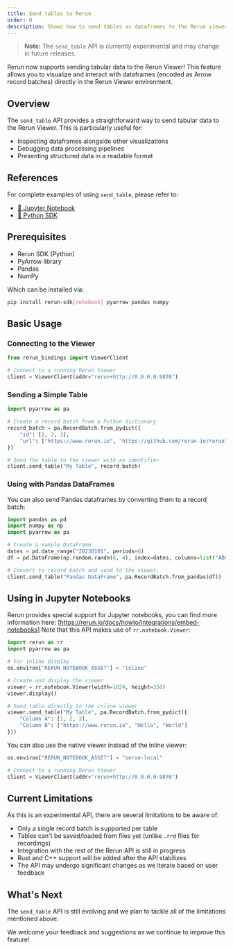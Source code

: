 ```yaml
---
title: Send tables to Rerun
order: 0
description: Shows how to send tables as dataframes to the Rerun viewer.
---
```


> **Note:** The `send_table` API is currently experimental and may change in future releases.

Rerun now supports sending tabular data to the Rerun Viewer! This feature allows you to visualize and interact with dataframes (encoded as Arrow record batches) directly in the Rerun Viewer environment.

## Overview

The `send_table` API provides a straightforward way to send tabular data to the Rerun Viewer. This is particularly useful for:

- Inspecting dataframes alongside other visualizations
- Debugging data processing pipelines
- Presenting structured data in a readable format

## References

For complete examples of using `send_table`, please refer to:

- [🐍 Jupyter Notebook](https://github.com/rerun-io/rerun/blob/main/examples/python/notebook/send_table.ipynb)
- [🐍 Python SDK](https://github.com/rerun-io/rerun/blob/main/docs/snippets/all/howto/send_table.py)

## Prerequisites

- Rerun SDK (Python)
- PyArrow library
- Pandas
- NumPy

Which can be installed via:

```sh
pip install rerun-sdk[notebook] pyarrow pandas numpy
```

## Basic Usage

### Connecting to the Viewer

```python
from rerun_bindings import ViewerClient

# Connect to a running Rerun Viewer
client = ViewerClient(addr="rerun+http://0.0.0.0:9876")
```

### Sending a Simple Table

```python
import pyarrow as pa

# Create a record batch from a Python dictionary
record_batch = pa.RecordBatch.from_pydict({
    "id": [1, 2, 3],
    "url": ["https://www.rerun.io", "https://github.com/rerun-io/rerun", "https://crates.io/crates/rerun"],
})

# Send the table to the viewer with an identifier
client.send_table("My Table", record_batch)
```

### Using with Pandas DataFrames

You can also send Pandas dataframes by converting them to a record batch:

```python
import pandas as pd
import numpy as np
import pyarrow as pa

# Create a sample DataFrame
dates = pd.date_range("20230101", periods=6)
df = pd.DataFrame(np.random.randn(6, 4), index=dates, columns=list("ABCD"))

# Convert to record batch and send to the viewer.
client.send_table("Pandas DataFrame", pa.RecordBatch.from_pandas(df))
```

## Using in Jupyter Notebooks

Rerun provides special support for Jupyter notebooks, you can find more information here: [https://rerun.io/docs/howto/integrations/embed-notebooks]
Note that this API makes use of `rr.notebook.Viewer`:

```python
import rerun as rr
import pyarrow as pa

# For inline display
os.environ["RERUN_NOTEBOOK_ASSET"] = "inline"

# Create and display the viewer
viewer = rr.notebook.Viewer(width=1024, height=350)
viewer.display()

# Send table directly to the inline viewer
viewer.send_table("My Table", pa.RecordBatch.from_pydict({
    "Column A": [1, 2, 3], 
    "Column B": ["https://www.rerun.io", "Hello", "World"]
}))
```

You can also use the native viewer instead of the inline viewer:

```python
os.environ["RERUN_NOTEBOOK_ASSET"] = "serve-local"

# Connect to a running Rerun Viewer
client = ViewerClient(addr="rerun+http://0.0.0.0:9876")
```

## Current Limitations

As this is an experimental API, there are several limitations to be aware of:

- Only a single record batch is supported per table
- Tables can't be saved/loaded from files yet (unlike `.rrd` files for recordings)
- Integration with the rest of the Rerun API is still in progress
- Rust and C++ support will be added after the API stabilizes
- The API may undergo significant changes as we iterate based on user feedback

## What's Next

The `send_table` API is still evolving and we plan to tackle all of the limitations mentioned above.

We welcome your feedback and suggestions as we continue to improve this feature!
